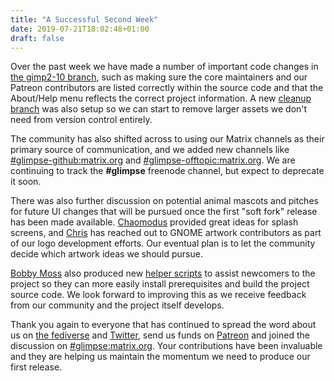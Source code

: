 ```yaml
---
title: "A Successful Second Week"
date: 2019-07-21T18:02:48+01:00
draft: false
---
```


Over the past week we have made a number of important code changes in [the gimp2-10 branch](https://github.com/glimpse-editor/Glimpse/tree/gimp2-10), such as making sure the core maintainers and our Patreon contributors are listed correctly within the source code and that the About/Help menu reflects the correct project information. A new [cleanup branch](https://github.com/glimpse-editor/Glimpse/tree/cleanup) was also setup so we can start to remove larger assets we don't need from version control entirely.

The community has also shifted across to using our Matrix channels as their primary source of communication, and we added new channels like [#glimpse-github:matrix.org](https://matrix.to/#/#glimpse-github:matrix.org) and [#glimpse-offtopic:matrix.org](https://matrix.to/#/#glimpse-offtopic:matrix.org). We are continuing to track the **#glimpse** freenode channel, but expect to deprecate it soon.

There was also further discussion on potential animal mascots and pitches for future UI changes that will be pursued once the first "soft fork" release has been made available. [Chaomodus](https://radical.town/@chaomodus) provided great ideas for splash screens, and [Chris](https://bobadon.co.uk/web/accounts/825) has reached out to GNOME artwork contributors as part of our logo development efforts. Our eventual plan is to let the community decide which artwork ideas we should pursue.

[Bobby Moss](https://bobadon.co.uk/@bob) also produced new [helper scripts](https://github.com/glimpse-editor/glimpse-helper-scripts) to assist newcomers to the project so they can more easily install prerequisites and build the project source code. We look forward to improving this as we receive feedback from our community and the project itself develops.

Thank you again to everyone that has continued to spread the word about us on [the fediverse](https://bobadon.co.uk/@glimpse) and [Twitter](https://twitter.com/glimpse_editor), send us funds on [Patreon](https://www.patreon.com/glimpse) and joined the discussion on [#glimpse:matrix.org]((https://matrix.to/#/#glimpse-offtopic:matrix.org)). Your contributions have been invaluable and they are helping us maintain the momentum we need to produce our first release.
